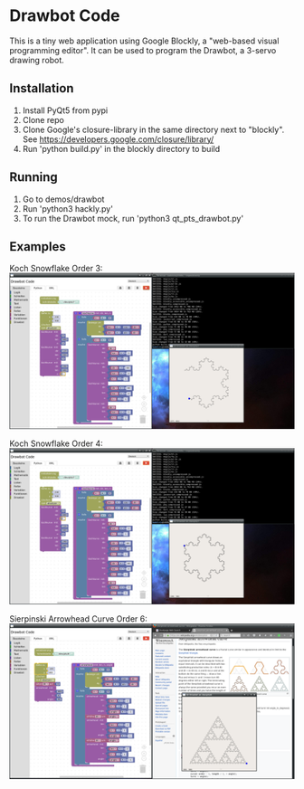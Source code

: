 # Drawbot Code

This is a tiny web application using Google Blockly, a "web-based visual programming editor". It can be used to program the Drawbot, a 3-servo drawing robot.

## Installation

1. Install PyQt5 from pypi
1. Clone repo
1. Clone Google's closure-library in the same directory next to "blockly". See https://developers.google.com/closure/library/
1. Run 'python build.py' in the blockly directory to build

## Running

1. Go to demos/drawbot
2. Run 'python3 hackly.py'
3. To run the Drawbot mock, run 'python3 qt_pts_drawbot.py'

## Examples

Koch Snowflake Order 3:
![](https://github.com/fsch2/blockly/raw/master/doc/kochflake3.png)

Koch Snowflake Order 4:
![](https://github.com/fsch2/blockly/raw/master/doc/kochflake4.png)

Sierpinski Arrowhead Curve Order 6:
![](https://github.com/fsch2/blockly/raw/master/doc/arrowhead6.png)
